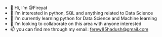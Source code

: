 - 👋 Hi, I’m @Fireyat
- 👀 I’m interested in python, SQL and anything related to Data Science
- 🌱 I’m currently learning python for Data Science and Machine learning
- 💞️ I’m looking to collaborate on this area with anyone interested
- 📫 you can find me through my email: ferew85hadush@gmail.com

<!---
Fireyat/Fireyat is a ✨ special ✨ repository because its `README.md` (this file) appears on your GitHub profile.
You can click the Preview link to take a look at your changes.
--->

